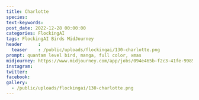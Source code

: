 ```yaml
---
title: Charlotte
species: 
text-keywords: 
post_date: 2022-12-28 00:00:00
categories: FlockingAI
tags: FlockingAI Birds MidJourney 
header      :
  teaser    : /public/uploads/flockingai/130-charlotte.png
prompt: quantam level bird, manga, full color, xmas
midjourney: https://www.midjourney.com/app/jobs/094e465b-f2c3-41fe-9985-a0d5ebe08af7
instagram: 
twitter: 
facebook: 
gallery: 
  - /public/uploads/flockingai/130-charlotte.png
---
```


